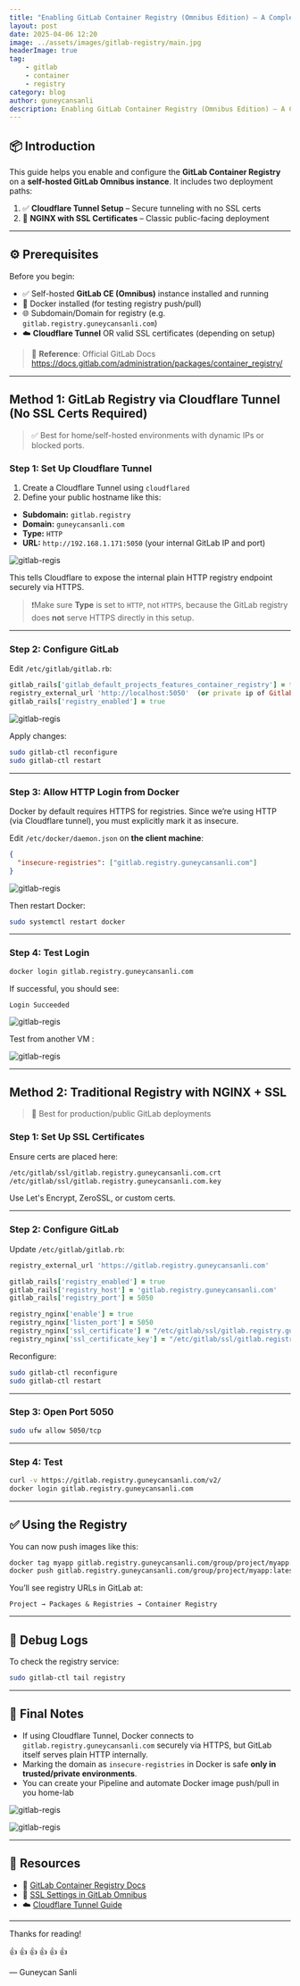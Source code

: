 ```yaml
---
title: "Enabling GitLab Container Registry (Omnibus Edition) – A Complete Guide"
layout: post
date: 2025-04-06 12:20
image: ../assets/images/gitlab-registry/main.jpg
headerImage: true
tag:
    - gitlab
    - container
    - registry
category: blog
author: guneycansanli
description: Enabling GitLab Container Registry (Omnibus Edition) – A Complete Guide
---
```


## 📦 Introduction

This guide helps you enable and configure the **GitLab Container Registry** on a **self-hosted GitLab Omnibus instance**. It includes two deployment paths:

1. ✅ **Cloudflare Tunnel Setup** – Secure tunneling with no SSL certs  
2. 🔐 **NGINX with SSL Certificates** – Classic public-facing deployment

---

## ⚙️ Prerequisites

Before you begin:

- ✅ Self-hosted **GitLab CE (Omnibus)** instance installed and running  
- 🐳 Docker installed (for testing registry push/pull)  
- 🌐 Subdomain/Domain for registry (e.g. `gitlab.registry.guneycansanli.com`)  
- ☁️ **Cloudflare Tunnel** OR valid SSL certificates (depending on setup)

> 📘 **Reference**: Official GitLab Docs  
> https://docs.gitlab.com/administration/packages/container_registry/

---

## Method 1: GitLab Registry via Cloudflare Tunnel (No SSL Certs Required)

> ✅ Best for home/self-hosted environments with dynamic IPs or blocked ports.

### Step 1: Set Up Cloudflare Tunnel

1. Create a Cloudflare Tunnel using `cloudflared`
2. Define your public hostname like this:

- **Subdomain:** `gitlab.registry`  
- **Domain:** `guneycansanli.com`  
- **Type:** `HTTP`  
- **URL:** `http://192.168.1.171:5050` (your internal GitLab IP and port)

![gitlab-regis][0]

This tells Cloudflare to expose the internal plain HTTP registry endpoint securely via HTTPS.

> ❗️Make sure **Type** is set to `HTTP`, not `HTTPS`, because the GitLab registry does **not** serve HTTPS directly in this setup.

---

### Step 2: Configure GitLab

Edit `/etc/gitlab/gitlab.rb`:

```ruby
gitlab_rails['gitlab_default_projects_features_container_registry'] = true
registry_external_url 'http://localhost:5050'  (or private ip of Gitlab server)
gitlab_rails['registry_enabled'] = true
```

![gitlab-regis][1]

Apply changes:

```bash
sudo gitlab-ctl reconfigure
sudo gitlab-ctl restart
```

---

### Step 3: Allow HTTP Login from Docker

Docker by default requires HTTPS for registries. Since we’re using HTTP (via Cloudflare tunnel), you must explicitly mark it as insecure.

Edit `/etc/docker/daemon.json` on **the client machine**:

```json
{
  "insecure-registries": ["gitlab.registry.guneycansanli.com"]
}
```

![gitlab-regis][2]

Then restart Docker:

```bash
sudo systemctl restart docker
```

---

### Step 4: Test Login

```bash
docker login gitlab.registry.guneycansanli.com
```

If successful, you should see:

```text
Login Succeeded
```

![gitlab-regis][3]

Test from another VM : 

![gitlab-regis][4]

---

## Method 2: Traditional Registry with NGINX + SSL

> 🔐 Best for production/public GitLab deployments

### Step 1: Set Up SSL Certificates

Ensure certs are placed here:

```bash
/etc/gitlab/ssl/gitlab.registry.guneycansanli.com.crt
/etc/gitlab/ssl/gitlab.registry.guneycansanli.com.key
```

Use Let's Encrypt, ZeroSSL, or custom certs.

---

### Step 2: Configure GitLab

Update `/etc/gitlab/gitlab.rb`:

```ruby
registry_external_url 'https://gitlab.registry.guneycansanli.com'

gitlab_rails['registry_enabled'] = true
gitlab_rails['registry_host'] = 'gitlab.registry.guneycansanli.com'
gitlab_rails['registry_port'] = 5050

registry_nginx['enable'] = true
registry_nginx['listen_port'] = 5050
registry_nginx['ssl_certificate'] = "/etc/gitlab/ssl/gitlab.registry.guneycansanli.com.crt"
registry_nginx['ssl_certificate_key'] = "/etc/gitlab/ssl/gitlab.registry.guneycansanli.com.key"
```

Reconfigure:

```bash
sudo gitlab-ctl reconfigure
sudo gitlab-ctl restart
```

---

### Step 3: Open Port 5050

```bash
sudo ufw allow 5050/tcp
```

---

### Step 4: Test

```bash
curl -v https://gitlab.registry.guneycansanli.com/v2/
docker login gitlab.registry.guneycansanli.com
```

---

## ✅ Using the Registry

You can now push images like this:

```bash
docker tag myapp gitlab.registry.guneycansanli.com/group/project/myapp:latest
docker push gitlab.registry.guneycansanli.com/group/project/myapp:latest
```

You’ll see registry URLs in GitLab at:

```
Project → Packages & Registries → Container Registry
```

---

## 🐛 Debug Logs

To check the registry service:

```bash
sudo gitlab-ctl tail registry
```

---

## 🧠 Final Notes

- If using Cloudflare Tunnel, Docker connects to `gitlab.registry.guneycansanli.com` securely via HTTPS, but GitLab itself serves plain HTTP internally.
- Marking the domain as `insecure-registries` in Docker is safe **only in trusted/private environments**.
- You can create your Pipeline and automate Docker image push/pull in you home-lab

![gitlab-regis][5]

![gitlab-regis][6]

---

## 🔗 Resources

- 📘 [GitLab Container Registry Docs](https://docs.gitlab.com/ee/administration/packages/container_registry/)
- 🔧 [SSL Settings in GitLab Omnibus](https://docs.gitlab.com/omnibus/settings/ssl.html)
- ☁️ [Cloudflare Tunnel Guide](https://developers.cloudflare.com/cloudflare-one/connections/connect-apps/)

---

Thanks for reading!

:+1: :+1: :+1: :+1: :+1: :+1:

— Guneycan Sanli

[0]: ../assets/images/gitlab-registry/gitlab-regis-0.jpg
[1]: ../assets/images/gitlab-registry/gitlab-regis-1.jpg
[2]: ../assets/images/gitlab-registry/gitlab-regis-2.jpg
[3]: ../assets/images/gitlab-registry/gitlab-regis-3.jpg
[4]: ../assets/images/gitlab-registry/gitlab-regis-4.jpg
[5]: ../assets/images/gitlab-registry/gitlab-regis-5.jpg
[6]: ../assets/images/gitlab-registry/gitlab-regis-6.jpg
